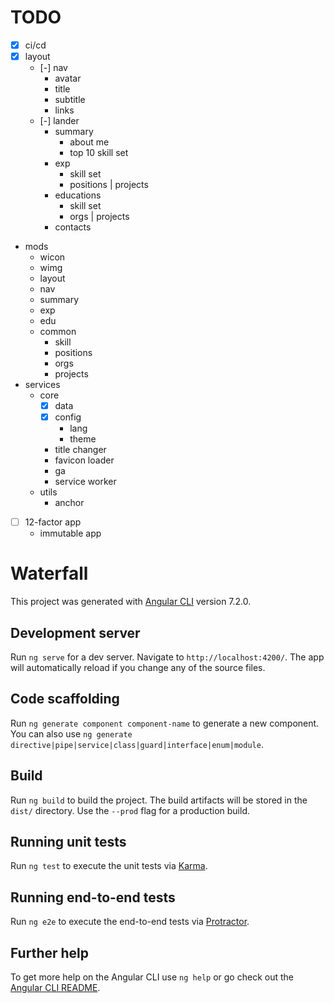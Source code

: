 # TODO

- [x] ci/cd
- [x] layout
  - [-] nav
    - avatar
    - title
    - subtitle
    - links
  - [-] lander
    - summary
      - about me
      - top 10 skill set
    - exp
      - skill set
      - positions | projects
    - educations
      - skill set
      - orgs | projects
    - contacts
- mods
  - wicon
  - wimg
  - layout
  - nav
  - summary
  - exp
  - edu
  - common
    - skill
    - positions
    - orgs
    - projects
- services
  - core
    - [x] data
    - [x] config
      - lang
      - theme
    - title changer
    - favicon loader
    - ga
    - service worker
  - utils
    - anchor
- [ ] 12-factor app
  - immutable app

# Waterfall

This project was generated with [Angular CLI](https://github.com/angular/angular-cli) version 7.2.0.

## Development server

Run `ng serve` for a dev server. Navigate to `http://localhost:4200/`. The app will automatically reload if you change any of the source files.

## Code scaffolding

Run `ng generate component component-name` to generate a new component. You can also use `ng generate directive|pipe|service|class|guard|interface|enum|module`.

## Build

Run `ng build` to build the project. The build artifacts will be stored in the `dist/` directory. Use the `--prod` flag for a production build.

## Running unit tests

Run `ng test` to execute the unit tests via [Karma](https://karma-runner.github.io).

## Running end-to-end tests

Run `ng e2e` to execute the end-to-end tests via [Protractor](http://www.protractortest.org/).

## Further help

To get more help on the Angular CLI use `ng help` or go check out the [Angular CLI README](https://github.com/angular/angular-cli/blob/master/README.md).


